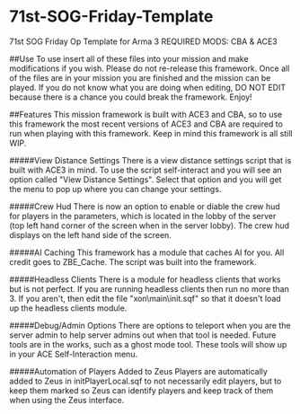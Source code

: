 # 71st-SOG-Friday-Template
71st SOG Friday Op Template for Arma 3
REQUIRED MODS: CBA & ACE3

##Use
To use insert all of these files into your mission and make modifications if you wish. Please do not re-release this framework. Once all of the files are in your mission you are finished and the mission can be played. If you do not know what you are doing when editing, DO NOT EDIT because there is a chance you could break the framework. Enjoy!

##Features
  This mission framework is built with ACE3 and CBA, so to use this framework the most recent versions of ACE3 and CBA are    required to run when playing with this framework. Keep in mind this framework is all still WIP.

#####View Distance Settings
  There is a view distance settings script that is built with ACE3 in mind. To use the script self-interact and you will see an option called "View Distance Settings". Select that option and you will get the menu to pop up where you can change your settings.
  
#####Crew Hud
  There is now an option to enable or diable the crew hud for players in the parameters, which is located in the lobby of the   server (top left hand corner of the screen when in the server lobby). The crew hud displays on the left hand side of the     screen.
  
#####AI Caching
  This framework has a module that caches AI for you. All credit goes to ZBE_Cache. The script was built into the framework.
  
#####Headless Clients
There is a module for headless clients that works but is not perfect. If you are running headless clients then run no more than 3. If you aren't, then edit the file "xon\main\init.sqf" so that it doesn't load up the headless clients module.
  
#####Debug/Admin Options
  There are options to teleport when you are the server admin to help server admins out when that tool is needed. Future tools    are in the works, such as a ghost mode tool. These tools will show up in your ACE Self-Interaction menu.

#####Automation of Players Added to Zeus
  Players are automatically added to Zeus in initPlayerLocal.sqf to not necessarily edit players, but to keep them marked so   Zeus can identify players and keep track of them when using the Zeus interface.
